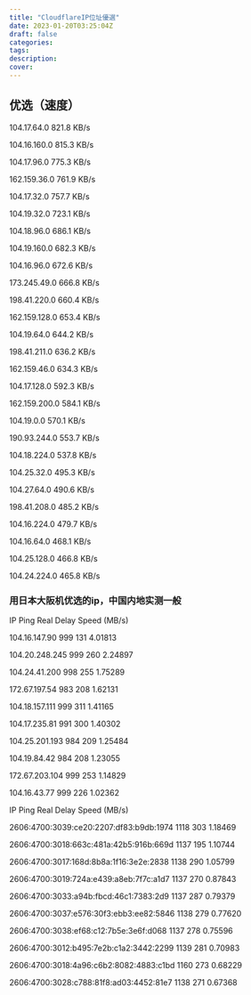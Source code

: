 ```yaml
---
title: "CloudflareIP位址優選"
date: 2023-01-20T03:25:04Z
draft: false
categories:
tags:
description: 
cover: 
---
```

## 优选（速度）

104.17.64.0   821.8 KB/s

104.16.160.0   815.3 KB/s

104.17.96.0   775.3 KB/s

162.159.36.0   761.9 KB/s

104.17.32.0   757.7 KB/s

104.19.32.0   723.1 KB/s

104.18.96.0   686.1 KB/s

104.19.160.0   682.3 KB/s

104.16.96.0   672.6 KB/s

173.245.49.0   666.8 KB/s

198.41.220.0  660.4 KB/s

162.159.128.0   653.4 KB/s

104.19.64.0   644.2 KB/s

198.41.211.0   636.2 KB/s

162.159.46.0   634.3 KB/s

104.17.128.0   592.3 KB/s

162.159.200.0   584.1 KB/s

104.19.0.0   570.1 KB/s

190.93.244.0   553.7 KB/s

104.18.224.0   537.8 KB/s

104.25.32.0   495.3 KB/s

104.27.64.0   490.6 KB/s

198.41.208.0   485.2 KB/s

104.16.224.0   479.7 KB/s

104.16.64.0   468.1 KB/s

104.25.128.0   466.8 KB/s

104.24.224.0   465.8 KB/s



### 用日本大阪机优选的ip，中国内地实测一般



IP  Ping    Real Delay  Speed (MB/s)

104.16.147.90   999 131 4.01813

104.20.248.245  999 260 2.24897

104.24.41.200   998 255 1.75289

172.67.197.54   983 208 1.62131

104.18.157.111  999 311 1.41165

104.17.235.81   991 300 1.40302

104.25.201.193  984 209 1.25484

104.19.84.42    984 208 1.23055

172.67.203.104  999 253 1.14829

104.16.43.77    999 226 1.02362




IP  Ping    Real Delay  Speed (MB/s)

2606:4700:3039:ce20:2207:df83:b9db:1974 1118    303 1.18469

2606:4700:3018:663c:481a:42b5:916b:669d 1137    195 1.10744

2606:4700:3017:168d:8b8a:1f16:3e2e:2838 1138    290 1.05799

2606:4700:3019:724a:e439:a8eb:7f7c:a1d7 1137    270 0.87843

2606:4700:3033:a94b:fbcd:46c1:7383:2d9  1137    287 0.79379

2606:4700:3037:e576:30f3:ebb3:ee82:5846 1138    279 0.77620

2606:4700:3038:ef68:c12:7b5e:3e6f:d068  1137    278 0.75596

2606:4700:3012:b495:7e2b:c1a2:3442:2299 1139    281 0.70983

2606:4700:3018:4a96:c6b2:8082:4883:c1bd 1160    273 0.68229

2606:4700:3028:c788:81f8:ad03:4452:81e7 1138    271 0.67368